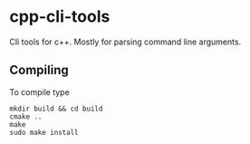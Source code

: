 # cpp-cli-tools
Cli tools for c++. Mostly for parsing command line arguments.

## Compiling
To compile type
```
mkdir build && cd build
cmake ..
make
sudo make install
```
